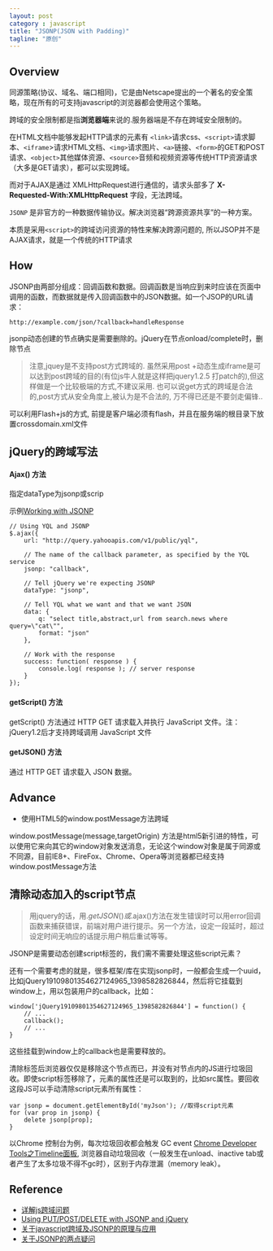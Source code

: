 ```yaml
---
layout: post
category : javascript
title: "JSONP(JSON with Padding)"
tagline: "原创"
---
```


## Overview

同源策略(协议、域名、端口相同)，它是由Netscape提出的一个著名的安全策略，现在所有的可支持javascript的浏览器都会使用这个策略。

跨域的安全限制都是指**浏览器端**来说的.服务器端是不存在跨域安全限制的。

在HTML文档中能够发起HTTP请求的元素有 `<link>`请求css、`<script>`请求脚本、`<iframe`>请求HTML文档、`<img>`请求图片、`<a>`链接、`<form>`的GET和POST请求、`<object>`其他媒体资源、`<source>`音频和视频资源等传统HTTP资源请求（大多是GET请求），都可以实现跨域。

而对于AJAX是通过 XMLHttpRequest进行通信的，请求头部多了 **X-Requested-With:XMLHttpRequest** 字段，无法跨域。

`JSONP` 是非官方的一种数据传输协议。解决浏览器“跨源资源共享”的一种方案。

本质是采用`<script>`的跨域访问资源的特性来解决跨源问题的, 所以JSOP并不是AJAX请求，就是一个传统的HTTP请求


## How

JSONP由两部分组成：回调函数和数据。回调函数是当响应到来时应该在页面中调用的函数，而数据就是传入回调函数中的JSON数据。如一个JSOP的URL请求：

	http://example.com/json/?callback=handleResponse

jsonp动态创建的节点确实是需要删除的。jQuery在节点onload/complete时，删除节点

> 注意,jquey是不支持post方式跨域的. 
> 虽然采用post +动态生成iframe是可以达到post跨域的目的(有位js牛人就是这样把jquery1.2.5 打patch的),但这样做是一个比较极端的方式,不建议采用. 
> 也可以说get方式的跨域是合法的,post方式从安全角度上,被认为是不合法的, 万不得已还是不要剑走偏锋..

可以利用Flash+js的方式, 前提是客户端必须有flash，并且在服务端的根目录下放置crossdomain.xml文件


## jQuery的跨域写法


####  Ajax() 方法

指定dataType为jsonp或scrip

示例[Working with JSONP](https://learn.jquery.com/ajax/working-with-jsonp/)

	// Using YQL and JSONP
	$.ajax({
	    url: "http://query.yahooapis.com/v1/public/yql",
	 
	    // The name of the callback parameter, as specified by the YQL service
	    jsonp: "callback",
	 
	    // Tell jQuery we're expecting JSONP
	    dataType: "jsonp",
	 
	    // Tell YQL what we want and that we want JSON
	    data: {
	        q: "select title,abstract,url from search.news where query=\"cat\"",
	        format: "json"
	    },
	 
	    // Work with the response
	    success: function( response ) {
	        console.log( response ); // server response
	    }
	});


#### getScript() 方法

getScript() 方法通过 HTTP GET 请求载入并执行 JavaScript 文件。注： jQuery1.2后才支持跨域调用 JavaScript 文件

#### getJSON() 方法

通过 HTTP GET 请求载入 JSON 数据。

## Advance

- 使用HTML5的window.postMessage方法跨域

window.postMessage(message,targetOrigin) 方法是html5新引进的特性，可以使用它来向其它的window对象发送消息，无论这个window对象是属于同源或不同源，目前IE8+、FireFox、Chrome、Opera等浏览器都已经支持window.postMessage方法


## 清除动态加入的script节点

> 用jquery的话，用$.getJSON()或$.ajax()方法在发生错误时可以用error回调函数来捕获错误，前端对用户进行提示。另一个方法，设定一段延时，超过设定时间无响应的话提示用户稍后重试等等。

JSONP是需要动态创建script标签的，我们需不需要处理这些script元素？

还有一个需要考虑的就是，很多框架/库在实现jsonp时，一般都会生成一个uuid，比如jQuery19109801354627124965_1398582826844，然后将它挂载到window上，用以包装用户的callback，比如：

	window['jQuery19109801354627124965_1398582826844'] = function() {
	    // ...
	    callback();
	    // ...
	}
	
这些挂载到window上的callback也是需要释放的。

清除标签后浏览器仅仅是移除这个节点而已，并没有对节点内的JS进行垃圾回收。即使script标签移除了，元素的属性还是可以取到的，比如src属性。要回收这段JS可以手动清除script元素所有属性：

	var jsonp = document.getElementById('myJson'); //取得script元素
	for (var prop in jsonp) {
	    delete jsonp[prop];
	}


以Chrome 控制台为例，每次垃圾回收都会触发 GC event [Chrome Developer Tools之Timeline面板](http://www.kazaff.me/2014/01/18/chrome-developer-tools%E4%B9%8Btimeline%E9%9D%A2%E6%9D%BF/), 浏览器自动垃圾回收（一般发生在unload、inactive tab或者产生了太多垃圾不得不gc时），区别于内存泄漏（memory leak）。





## Reference

- [详解js跨域问题](http://segmentfault.com/a/1190000000718840)
- [Using PUT/POST/DELETE with JSONP and jQuery](http://stackoverflow.com/questions/5345493/using-put-post-delete-with-jsonp-and-jquery)
- [关于javascript跨域及JSONP的原理与应用](http://segmentfault.com/a/1190000002438126)
- [关于JSONP的两点疑问](http://segmentfault.com/q/1010000000483131)
